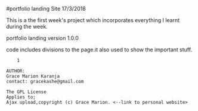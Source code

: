 #portfolio landing Site 17/3/2018

This is a the first week's project which incorporates everything I learnt during the week.

portfolio landing version 1.0.0

code includes divisions to the page.it also used to show the important stuff.

        1
```
AUTHOR:
Grace Marion Karanja
contact: gracekashe@gmail.com

The GPL License
Applies to;
Ajax upload,copyright (c) Grace Marion. <--link to personal website>
